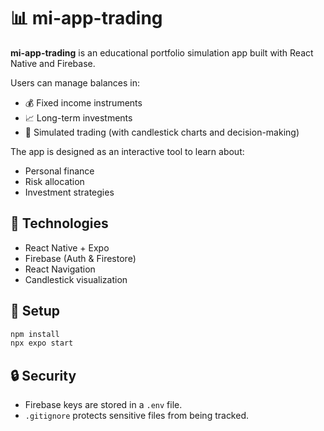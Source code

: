 # 📊 mi-app-trading

**mi-app-trading** is an educational portfolio simulation app built with React Native and Firebase.

Users can manage balances in:
- 💰 Fixed income instruments
- 📈 Long-term investments
- 🔄 Simulated trading (with candlestick charts and decision-making)

The app is designed as an interactive tool to learn about:
- Personal finance
- Risk allocation
- Investment strategies

## 🔧 Technologies
- React Native + Expo
- Firebase (Auth & Firestore)
- React Navigation
- Candlestick visualization

## 🚀 Setup
```bash
npm install
npx expo start
```

## 🔒 Security
- Firebase keys are stored in a `.env` file.
- `.gitignore` protects sensitive files from being tracked.
